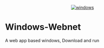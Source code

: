 <p align="center">
<a href="https://imgbb.com/"><img src="https://cdn.discordapp.com/attachments/485716966775062528/695253600451952760/Screenshot_2020-04-02_Screenshot1.png" alt="windows" border="0"></a>
</p>

# Windows-Webnet
A web app based windows, Download and run
